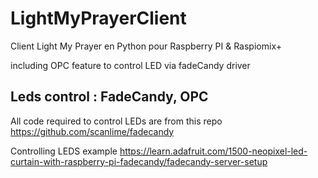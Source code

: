# LightMyPrayerClient
Client Light My Prayer en Python pour Raspberry PI &amp; Raspiomix+

including OPC feature to control LED via fadeCandy driver

## Leds control : FadeCandy, OPC
All code required to control LEDs are from this repo
https://github.com/scanlime/fadecandy

Controlling LEDS example
https://learn.adafruit.com/1500-neopixel-led-curtain-with-raspberry-pi-fadecandy/fadecandy-server-setup
